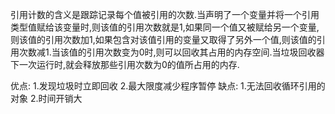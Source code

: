 引用计数的含义是跟踪记录每个值被引用的次数.当声明了一个变量并将一个引用类型值赋给该变量时,则该值的引用次数就是1,如果同一个值又被赋给另一个变量,则该值的引用次数加1,如果包含对该值引用的变量又取得了另外一个值,则该值的引用次数减1.当该值的引用次数变为0时,则可以回收其占用的内存空间.当垃圾回收器下一次运行时,就会释放那些引用次数为0的值所占用的内存.

优点:
1.发现垃圾时立即回收
2.最大限度减少程序暂停
缺点:
1.无法回收循环引用的对象
2.时间开销大
